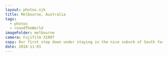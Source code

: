 ```yaml
---
layout: photos.njk
title: Melbourne, Australia
tags:
  - photos
  - roundTheWorld
imageFolder: melbourne
camera: Fujifilm X100T
copy: Our first stop down under staying in the nice suburb of South Yarra.
date: 2018-11-01
---
```


 